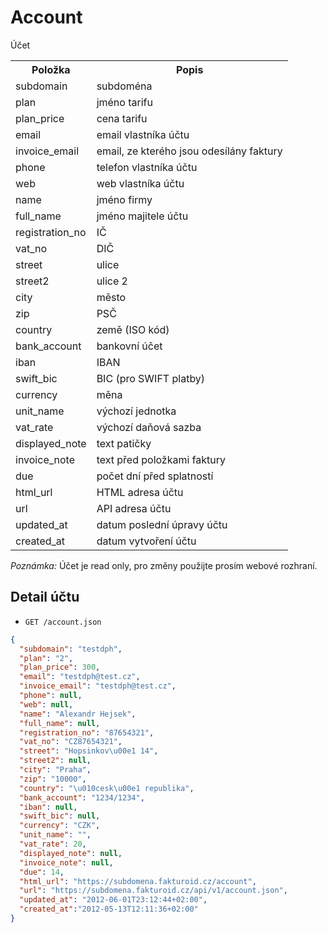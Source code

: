# Account

Účet

<table>
<tr><th>Položka</th><th>Popis</th></tr>
<tr><td>subdomain</td><td>subdoména</td></tr>
<tr><td>plan</td><td>jméno tarifu</td></tr>
<tr><td>plan_price</td><td>cena tarifu</td></tr>

<tr><td>email</td><td>email vlastníka účtu</td></tr>
<tr><td>invoice_email</td><td>email, ze kterého jsou odesílány faktury</td></tr>
<tr><td>phone</td><td>telefon vlastníka účtu</td></tr>
<tr><td>web</td><td>web vlastníka účtu</td></tr>

<tr><td>name</td><td>jméno firmy</td></tr>
<tr><td>full_name</td><td>jméno majitele účtu</td></tr>
<tr><td>registration_no</td><td>IČ</td></tr>
<tr><td>vat_no</td><td>DIČ</td></tr>

<tr><td>street</td><td>ulice</td></tr>
<tr><td>street2</td><td>ulice 2</td></tr>
<tr><td>city</td><td>město</td></tr>
<tr><td>zip</td><td>PSČ</td></tr>
<tr><td>country</td><td>země (ISO kód)</td></tr>

<tr><td>bank_account</td><td>bankovní účet</td></tr>
<tr><td>iban</td><td>IBAN</td></tr>
<tr><td>swift_bic</td><td>BIC (pro SWIFT platby)</td></tr>

<tr><td>currency</td><td>měna</td></tr>
<tr><td>unit_name</td><td>výchozí jednotka</td></tr>
<tr><td>vat_rate</td><td>výchozí daňová sazba</td></tr>
<tr><td>displayed_note</td><td>text patičky</td></tr>
<tr><td>invoice_note</td><td>text před položkami faktury</td></tr>
<tr><td>due</td><td>počet dní před splatností</td></tr>

<tr><td>html_url</td><td>HTML adresa účtu</td></tr>
<tr><td>url</td><td>API adresa účtu</td></tr>
<tr><td>updated_at</td><td>datum poslední úpravy účtu</td></tr>
<tr><td>created_at</td><td>datum vytvoření účtu</td></tr>
</table>

_Poznámka:_ Účet je read only, pro změny použijte prosím webové rozhraní.

## Detail účtu

- `GET /account.json`

```json
{
  "subdomain": "testdph",
  "plan": "2",
  "plan_price": 300,
  "email": "testdph@test.cz",
  "invoice_email": "testdph@test.cz",
  "phone": null,
  "web": null,
  "name": "Alexandr Hejsek",
  "full_name": null,
  "registration_no": "87654321",
  "vat_no": "CZ87654321",
  "street": "Hopsinkov\u00e1 14",
  "street2": null,
  "city": "Praha",
  "zip": "10000",
  "country": "\u010cesk\u00e1 republika",
  "bank_account": "1234/1234",
  "iban": null,
  "swift_bic": null,
  "currency": "CZK",
  "unit_name": "",
  "vat_rate": 20,
  "displayed_note": null,
  "invoice_note": null,
  "due": 14,
  "html_url": "https://subdomena.fakturoid.cz/account",
  "url": "https://subdomena.fakturoid.cz/api/v1/account.json",
  "updated_at": "2012-06-01T23:12:44+02:00",
  "created_at":"2012-05-13T12:11:36+02:00"
}
```
